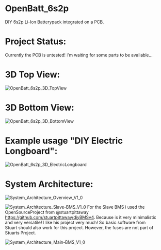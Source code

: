 # OpenBatt_6s2p

DIY 6s2p Li-Ion Batterypack integrated on a PCB. 

# Project Status:

Currently the PCB is untested! I'm waiting for some parts to be available... 

# 3D Top View:

![OpenBatt_6s2p_3D_TopView](https://user-images.githubusercontent.com/108613519/177038933-394bf812-14e5-416e-8f4e-e9a5df584d60.png)

# 3D Bottom View:

![OpenBatt_6s2p_3D_BottomView](https://user-images.githubusercontent.com/108613519/177038978-36c688a1-d463-4b06-bcc9-7e361f0db8e3.png)

# Example usage "DIY Electric Longboard":

![OpenBatt_6s2p_3D_ElectricLongboard](https://user-images.githubusercontent.com/108613519/177039099-7dec32df-2ebe-4c31-8aa8-50affc784a54.PNG)


# System Architecture:

![System_Architecture_Overview_V1_0](https://user-images.githubusercontent.com/108613519/180643140-3be8174f-aba2-4e6a-8480-85dc6793e054.svg)

![System_Architecture_Slave-BMS_V1_0](https://user-images.githubusercontent.com/108613519/180643207-db9cca7b-2e06-427f-9d93-c40e0afaab06.svg)
For the Slave BMS i used the OpenSourceProject from @stuartpittaway https://github.com/stuartpittaway/diyBMSv4.
Because is it very minimalistic and very versatile! I like his project very much! So basic software from Stuart should also work for this project. However, the fuses are not part of Stuarts Project.

![System_Architecture_Main-BMS_V1_0](https://user-images.githubusercontent.com/108613519/180643333-633b4e2c-ad77-4a6e-ade9-87f8d25502b0.svg)
